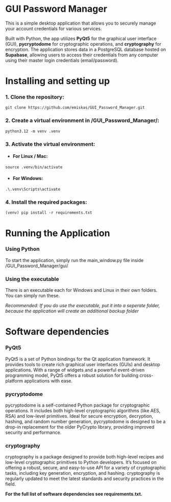 GUI Password Manager
===
This is a simple desktop application that allows you to securely manage your account credentials for various services. 

Built with Python, the app utilizes **PyQt5** for the graphical user interface (GUI), **pycryptodome** for cryptographic operations, and **cryptography** for encryption. The application stores data in a PostgreSQL database hosted on **Supabase**, allowing users to access their credentials from any computer using their master login credentials (email/password).

Installing and setting up
===
### 1. Clone the repository:
```
git clone https://github.com/emiskas/GUI_Password_Manager.git
```

### 2. Create a virtual environment in /GUI_Password_Manager/:
```
python3.12 -m venv .venv
```

### 3. Activate the virtual environment:

- #### For Linux / Mac:
```
source .venv/bin/activate
```

- #### For Windows:
```
.\.venv\Scripts\activate
```

### 4. Install the required packages:
```
(venv) pip install -r requirements.txt
```

Running the Application
===
### Using Python
To start the application, simply run the main_window.py file inside /GUI_Password_Manager/gui/

### Using the executable
There is an executable each for Windows and Linux in their own folders. You can simply run these. 

*Recommended: If you do use the executable, put it into a seperate folder, because the application will create an additional backup folder*

Software dependencies
===

### PyQt5
PyQt5 is a set of Python bindings for the Qt application framework. It provides tools to create rich graphical user interfaces (GUIs) and desktop applications. With a range of widgets and a powerful event-driven programming model, PyQt5 offers a robust solution for building cross-platform applications with ease.

### pycryptodome
pycryptodome is a self-contained Python package for cryptographic operations. It includes both high-level cryptographic algorithms (like AES, RSA) and low-level primitives. Ideal for secure encryption, decryption, hashing, and random number generation, pycryptodome is designed to be a drop-in replacement for the older PyCrypto library, providing improved security and performance.

### cryptography
cryptography is a package designed to provide both high-level recipes and low-level cryptographic primitives to Python developers. It’s focused on offering a robust, secure, and easy-to-use API for a variety of cryptographic tasks, including key generation, encryption, and hashing. cryptography is regularly updated to meet the latest standards and security practices in the field.

**For the full list of software dependencies see requirements.txt.**

